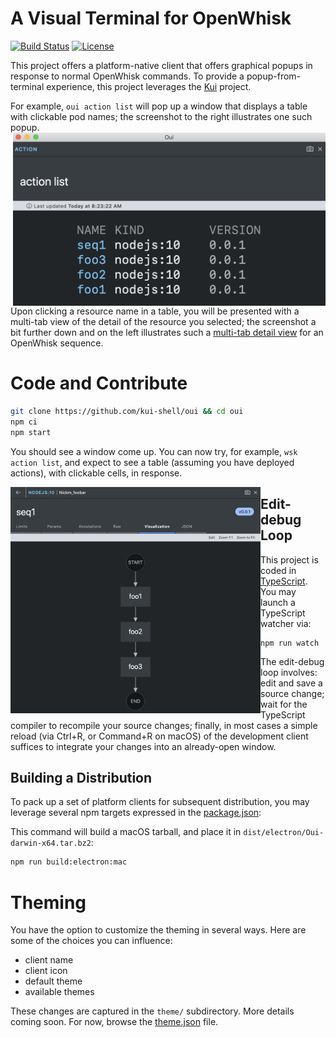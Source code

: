 # A Visual Terminal for OpenWhisk

[![Build Status](https://travis-ci.org/kui-shell/oui.svg?branch=master)](https://travis-ci.org/kui-shell/oui)
[![License](https://img.shields.io/badge/license-Apache%202.0-blue.svg)](https://opensource.org/licenses/Apache-2.0)

This project offers a platform-native client that offers graphical
popups in response to normal OpenWhisk commands. To provide a
popup-from-terminal experience, this project leverages the
[Kui](https://github.com/IBM/kui) project.

For example, `oui action list` will pop up a window that displays a
table with clickable pod names; the screenshot to the right
illustrates one such popup. <img alt="oui popup"
src="docs/action-list.png" width="500px" align="right"/>

Upon clicking a resource name in a table, you will be presented with a
multi-tab view of the detail of the resource you selected; the
screenshot a bit further down and on the left illustrates such a
[multi-tab detail view](docs/oui-flow.png) for an OpenWhisk sequence.

# Code and Contribute

```bash
git clone https://github.com/kui-shell/oui && cd oui
npm ci
npm start
```

You should see a window come up. You can now try, for example, `wsk action list`, and expect to see a table (assuming you have deployed
actions), with clickable cells, in response.

<img alt="oui sequence detail" src="docs/oui-flow.png" width="400px" align="left"/>

## Edit-debug Loop

This project is coded in [TypeScript](https://www.typescriptlang.org).
You may launch a TypeScript watcher via:

```
npm run watch
```

The edit-debug loop involves: edit and save a source change; wait for
the TypeScript compiler to recompile your source changes; finally, in
most cases a simple reload (via Ctrl+R, or Command+R on macOS) of the
development client suffices to integrate your changes into an
already-open window.

## Building a Distribution

To pack up a set of platform clients for subsequent distribution, you
may leverage several npm targets expressed in the
[package.json](package.json):

This command will build a macOS tarball, and place it in
`dist/electron/Oui-darwin-x64.tar.bz2`:

```sh
npm run build:electron:mac
```

# Theming

You have the option to customize the theming in several ways. Here are
some of the choices you can influence:

- client name
- client icon
- default theme
- available themes

These changes are captured in the `theme/` subdirectory. More details
coming soon. For now, browse the [theme.json](theme/theme.json) file.
